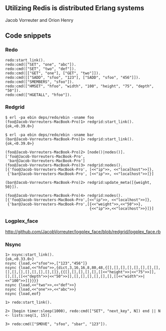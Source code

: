 ## Utilizing Redis is distributed Erlang systems

Jacob Vorreuter and Orion Henry

## Code snippets

### Redo

    redo:start_link().
    redo:cmd(["SET", "one", "abc"]).
    redo:cmd(["SET", "two", "def"]).
    redo:cmd([["GET", "one"], ["GET", "two"]]).
    redo:cmd([["SADD", "sfoo", "123"], ["SADD", "sfoo", "456"]]).
    redo:cmd(["SMEMBERS", "sfoo"]).
    redo:cmd(["HMSET", "hfoo", "width", "100", "height", "75", "depth", "50"]).
    redo:cmd(["HGETALL", "hfoo"]).

### Redgrid

    $ erl -pa ebin deps/redo/ebin -sname foo
    (foo@Jacob-Vorreuters-MacBook-Pro)1> redgrid:start_link().
    {ok,<0.39.0>}

    $ erl -pa ebin deps/redo/ebin -sname bar
    (bar@Jacob-Vorreuters-MacBook-Pro)1> redgrid:start_link().
    {ok,<0.39.0>}

    (foo@Jacob-Vorreuters-MacBook-Pro)2> [node()|nodes()].
    ['foo@Jacob-Vorreuters-MacBook-Pro',
     'bar@Jacob-Vorreuters-MacBook-Pro']
    (foo@Jacob-Vorreuters-MacBook-Pro)3> redgrid:nodes().
    [{'foo@Jacob-Vorreuters-MacBook-Pro', [<<"ip">>, <<"localhost">>]},
     {'bar@Jacob-Vorreuters-MacBook-Pro', [<<"ip">>, <<"localhost">>]}]

    (bar@Jacob-Vorreuters-MacBook-Pro)2> redgrid:update_meta([{weight, 50}]).

    (foo@Jacob-Vorreuters-MacBook-Pro)4> redgrid:nodes().
    [{'foo@Jacob-Vorreuters-MacBook-Pro',[<<"ip">>, <<"localhost">>]},
     {'bar@Jacob-Vorreuters-MacBook-Pro',[{<<"weight">>,<<"50">>},
                                          {<<"ip">>,<<"localhost">>}]}]


### Logplex\_face

http://github.com/JacobVorreuter/logplex_face/blob/redgrid/logplex_face.rb

### Nsync

    1> nsync:start_link().
    {ok,<0.33.0>}
    nsync {load,<<"sfoo">>,["123","456"]}
    nsync {load,<<"hfoo">>,{dict,3,16,16,8,80,48,{[],[],[],[],[],[],[],[],[],[],[],[],[],[],[],[]},{{[],[],[],[],[],[[<<"height">>|<<"75">>]],[],[],[[<<"depth">>|<<"50">>]],[],[],[],[],[],[],[[<<"width">>|<<"100">>]]}}}}
    nsync {load,<<"two">>,<<"def">>}
    nsync {load,<<"one">>,<<"abc">>}
    nsync {load,eof}

    1> redo:start_link().

    2> [begin timer:sleep(1000), redo:cmd(["SET", "next_key", N]) end || N <- lists:seq(1, 15)].

    3> redo:cmd(["SMOVE", "sfoo", "sbar", "123"]).
    
    
    
    
